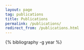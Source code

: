```yaml
---
layout: page
tag: publications
title: Publications
permalink: /publications/
redirect_from: /publications.html
---
```

{% bibliography -g year %}
